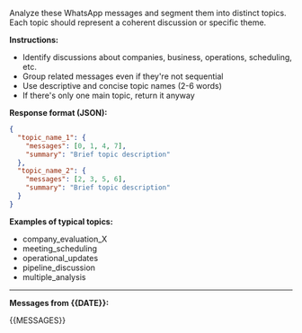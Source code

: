 Analyze these WhatsApp messages and segment them into distinct topics.
Each topic should represent a coherent discussion or specific theme.

**Instructions:**
- Identify discussions about companies, business, operations, scheduling, etc.
- Group related messages even if they're not sequential
- Use descriptive and concise topic names (2-6 words)
- If there's only one main topic, return it anyway

**Response format (JSON):**
```json
{
  "topic_name_1": {
    "messages": [0, 1, 4, 7],
    "summary": "Brief topic description"
  },
  "topic_name_2": {
    "messages": [2, 3, 5, 6],
    "summary": "Brief topic description"
  }
}
```

**Examples of typical topics:**
- company_evaluation_X
- meeting_scheduling
- operational_updates
- pipeline_discussion
- multiple_analysis

---

**Messages from {{DATE}}:**

{{MESSAGES}}